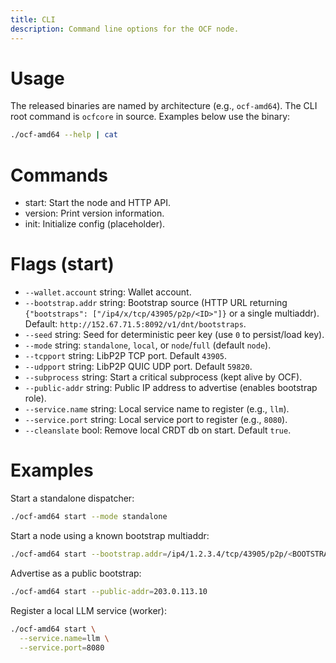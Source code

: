 ```yaml
---
title: CLI
description: Command line options for the OCF node.
---
```


# Usage

The released binaries are named by architecture (e.g., `ocf-amd64`). The CLI root command is `ocfcore` in source. Examples below use the binary:

```bash
./ocf-amd64 --help | cat
```

# Commands

- start: Start the node and HTTP API.
- version: Print version information.
- init: Initialize config (placeholder).

# Flags (start)

- `--wallet.account` string: Wallet account.
- `--bootstrap.addr` string: Bootstrap source (HTTP URL returning `{"bootstraps": ["/ip4/x/tcp/43905/p2p/<ID>"]}` or a single multiaddr). Default: `http://152.67.71.5:8092/v1/dnt/bootstraps`.
- `--seed` string: Seed for deterministic peer key (use `0` to persist/load key).
- `--mode` string: `standalone`, `local`, or `node`/`full` (default `node`).
- `--tcpport` string: LibP2P TCP port. Default `43905`.
- `--udpport` string: LibP2P QUIC UDP port. Default `59820`.
- `--subprocess` string: Start a critical subprocess (kept alive by OCF).
- `--public-addr` string: Public IP address to advertise (enables bootstrap role).
- `--service.name` string: Local service name to register (e.g., `llm`).
- `--service.port` string: Local service port to register (e.g., `8080`).
- `--cleanslate` bool: Remove local CRDT db on start. Default `true`.

# Examples

Start a standalone dispatcher:

```bash
./ocf-amd64 start --mode standalone
```

Start a node using a known bootstrap multiaddr:

```bash
./ocf-amd64 start --bootstrap.addr=/ip4/1.2.3.4/tcp/43905/p2p/<BOOTSTRAP_PEER_ID>
```

Advertise as a public bootstrap:

```bash
./ocf-amd64 start --public-addr=203.0.113.10
```

Register a local LLM service (worker):

```bash
./ocf-amd64 start \
  --service.name=llm \
  --service.port=8080
```



